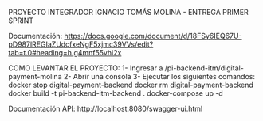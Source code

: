 PROYECTO INTEGRADOR IGNACIO TOMÁS MOLINA - ENTREGA PRIMER SPRINT

Documentación: https://docs.google.com/document/d/18FSy6IEQ67U-pD987lREGIaZUdcfxeNgF5xjmc39VVs/edit?tab=t.0#heading=h.g4mnf55vhi2x


COMO LEVANTAR EL PROYECTO:
1- Ingresar a /pi-backend-itm/digital-payment-molina
2- Abrir una consola
3- Ejecutar los siguientes comandos:
  docker stop digital-payment-backend
  docker rm digital-payment-backend
  docker build -t pi-backend-itm-backend .
  docker-compose up -d

Documentación API: http://localhost:8080/swagger-ui.html
